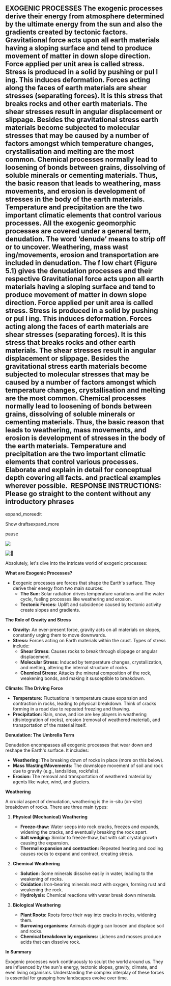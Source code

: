 ## EXOGENIC PROCESSES The exogenic processes derive their energy from atmosphere determined by the ultimate energy from the sun and also the gradients created by tectonic factors. Gravitational force acts upon all earth materials having a sloping surface and tend to produce movement of matter in down slope direction. Force applied per unit area is called stress. Stress is produced in a solid by pushing or pul l ing. This induces deformation. Forces acting along the faces of earth materials are shear stresses (separating forces). It is this stress that breaks rocks and other earth materials. The shear stresses result in angular displacement or slippage. Besides the gravitational stress earth materials become subjected to molecular stresses that may be caused by a number of factors amongst which temperature changes, crystallisation and melting are the most common. Chemical processes normally lead to loosening of bonds between grains, dissolving of soluble minerals or cementing materials. Thus, the basic reason that leads to weathering, mass movements, and erosion is development of stresses in the body of the earth materials. Temperature and precipitation are the two important climatic elements that control various processes. All the exogenic geomorphic processes are covered under a general term, denudation. The word ‘denude’ means to strip off or to uncover. Weathering, mass wast ing/movements, erosion and transportation are included in denudation. The f low chart (Figure 5.1) gives the denudation processes and their respective Gravitational force acts upon all earth materials having a sloping surface and tend to produce movement of matter in down slope direction. Force applied per unit area is called stress. Stress is produced in a solid by pushing or pul l ing. This induces deformation. Forces acting along the faces of earth materials are shear stresses (separating forces). It is this stress that breaks rocks and other earth materials. The shear stresses result in angular displacement or slippage. Besides the gravitational stress earth materials become subjected to molecular stresses that may be caused by a number of factors amongst which temperature changes, crystallisation and melting are the most common. Chemical processes normally lead to loosening of bonds between grains, dissolving of soluble minerals or cementing materials. Thus, the basic reason that leads to weathering, mass movements, and erosion is development of stresses in the body of the earth materials. Temperature and precipitation are the two important climatic elements that control various processes. Elaborate and explain in detail for conceptual depth covering all facts. and practical examples wherever possible.  RESPONSE INSTRUCTIONS: Please go straight to the content without any introductory phrases 

expand\_moreedit

Show draftsexpand\_more

pause

![](https://www.gstatic.com/lamda/images/gemini_sparkle_v002_advanced_1743d7b7a7bc01f38e6f4.svg)

![🚀](https://fonts.gstatic.com/s/e/notoemoji/latest/1f680/emoji.svg)

Absolutely, let's dive into the intricate world of exogenic processes:

**What are Exogenic Processes?**

- Exogenic processes are forces that shape the Earth's surface. They derive their energy from two main sources:
    - **The Sun:** Solar radiation drives temperature variations and the water cycle, fueling processes like weathering and erosion.
    - **Tectonic Forces:** Uplift and subsidence caused by tectonic activity create slopes and gradients.

**The Role of Gravity and Stress**

- **Gravity:** An ever-present force, gravity acts on all materials on slopes, constantly urging them to move downwards.
- **Stress:** Forces acting on Earth materials within the crust. Types of stress include:
    - **Shear Stress:** Causes rocks to break through slippage or angular displacement.
    - **Molecular Stress:** Induced by temperature changes, crystallization, and melting, altering the internal structure of rocks.
    - **Chemical Stress:** Attacks the mineral composition of the rock, weakening bonds, and making it susceptible to breakdown.

**Climate: The Driving Force**

- **Temperature:** Fluctuations in temperature cause expansion and contraction in rocks, leading to physical breakdown. Think of cracks forming in a road due to repeated freezing and thawing.
- **Precipitation:** Rain, snow, and ice are key players in weathering (disintegration of rocks), erosion (removal of weathered material), and transportation of the material itself.

**Denudation: The Umbrella Term**

Denudation encompasses all exogenic processes that wear down and reshape the Earth's surface. It includes:

- **Weathering:** The breaking down of rocks in place (more on this below).
- **Mass Wasting/Movements:** The downslope movement of soil and rock due to gravity (e.g., landslides, rockfalls).
- **Erosion:** The removal and transportation of weathered material by agents like water, wind, and glaciers.

**Weathering**

A crucial aspect of denudation, weathering is the in-situ (on-site) breakdown of rocks. There are three main types:

1. **Physical (Mechanical) Weathering**
    
    - **Freeze-thaw:** Water seeps into rock cracks, freezes and expands, widening the cracks, and eventually breaking the rock apart.
    - **Salt wedging:** Similar to freeze-thaw, but with salt crystal growth causing the expansion.
    - **Thermal expansion and contraction:** Repeated heating and cooling causes rocks to expand and contract, creating stress.
2. **Chemical Weathering**
    
    - **Solution:** Some minerals dissolve easily in water, leading to the weakening of rocks.
    - **Oxidation:** Iron-bearing minerals react with oxygen, forming rust and weakening the rock.
    - **Hydrolysis:** Chemical reactions with water break down minerals.
3. **Biological Weathering**
    
    - **Plant Roots:** Roots force their way into cracks in rocks, widening them.
    - **Burrowing organisms:** Animals digging can loosen and displace soil and rocks.
    - **Chemical breakdown by organisms:** Lichens and mosses produce acids that can dissolve rock.

**In Summary**

Exogenic processes work continuously to sculpt the world around us. They are influenced by the sun's energy, tectonic slopes, gravity, climate, and even living organisms. Understanding the complex interplay of these forces is essential for grasping how landscapes evolve over time.